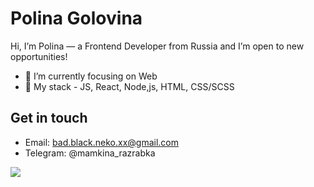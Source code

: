 # Polina Golovina
Hi, I’m Polina — a Frontend Developer from Russia and I’m open to new opportunities! 

- 👀 I’m currently focusing on Web
- 🌟 My stack - JS, React, Node,js, HTML, CSS/SCSS

## Get in touch
- Email: bad.black.neko.xx@gmail.com
- Telegram: @mamkina_razrabka

<p align="start">
<img src="https://aniyuki.com/wp-content/uploads/2022/02/anime-animal-aniyuki-10.gif">
</p>
